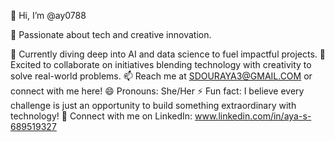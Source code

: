 👋 Hi, I’m @ay0788



👀 Passionate about tech and creative innovation.



🌱 Currently diving deep into AI and data science to fuel impactful projects.
💞️ Excited to collaborate on initiatives blending technology with creativity to solve real-world problems.
📫 Reach me at SDOURAYA3@GMAIL.COM or connect with me here!
😄 Pronouns: She/Her
⚡ Fun fact: I believe every challenge is just an opportunity to build something extraordinary with technology!
🔗 Connect with me on LinkedIn: www.linkedin.com/in/aya-s-689519327
<!---
ay0788/ay0788 is a ✨ special ✨ repository because its `README.md` (this file) appears on your GitHub profile.
You can click the Preview link to take a look at your changes.
--->
